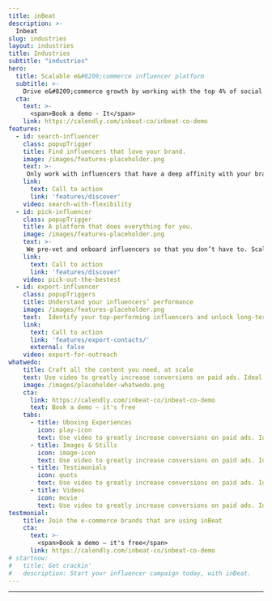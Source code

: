 ```yaml
---
title: inBeat
description: >-
  Inbeat
slug: industries
layout: industries
title: Industries
subtitle: "industries"
hero:
  title: Scalable e&#8209;commerce influencer platform
  subtitle: >-
    Drive e&#8209;commerce growth by working with the top 4% of social media creators.
  cta:
    text: >-
      <span>Book a demo - It</span>
    link: https://calendly.com/inbeat-co/inbeat-co-demo
features:
  - id: search-influencer
    class: popupTrigger
    title: Find influencers that love your brand. 
    image: /images/features-placeholder.png
    text: >-
     Only work with influencers that have a deep affinity with your brand to create collaborations that drive the highest engagement.
    link:
      text: Call to action
      link: 'features/discover'
    video: search-with-flexibility  
  - id: pick-influencer
    class: popupTrigger
    title: A platform that does everything for you.
    image: /images/features-placeholder.png
    text: >-
     We pre-vet and onboard influencers so that you don’t have to. Scale your influencer marketing by removing discovery and outreach from your process. 
    link:
      text: Call to action
      link: 'features/discover'
    video: pick-out-the-bestest
  - id: export-influencer
    class: popupTriggers
    title: Understand your influencers’ performance
    image: /images/features-placeholder.png
    text:  Identify your top-performing influencers and unlock long-term collaborations.
    link:
      text: Call to action
      link: 'features/export-contacts/'
      external: false
    video: export-for-outreach
whatwedo:
    title: Craft all the content you need, at scale
    text: Use video to greatly increase conversions on paid ads. Ideal for TikTok, Reels, Shorts, etc.  
    image: /images/placeholder-whatwedo.png 
    cta:
      link: https://calendly.com/inbeat-co/inbeat-co-demo
      text: Book a demo — it's free
    tabs:
      - title: Uboxing Experiences
        icon: play-icon
        text: Use video to greatly increase conversions on paid ads. Ideal for TikTok, Reels, Shorts, etc. 
      - title: Images & Stills
        icon: image-icon
        text: Use video to greatly increase conversions on paid ads. Ideal for TikTok, Reels, Shorts, etc. .   
      - title: Testimonials
        icon: quots
        text: Use video to greatly increase conversions on paid ads. Ideal for TikTok, Reels, Shorts, etc. 
      - title: Videos
        icon: movie
        text: Use video to greatly increase conversions on paid ads. Ideal for TikTok, Reels, Shorts, etc. 
testmonial:
    title: Join the e-commerce brands that are using inBeat
    cta:
      text: >-
        <span>Book a demo — it's free</span>
      link: https://calendly.com/inbeat-co/inbeat-co-demo
# startnow:
#   title: Get crackin'
#   description: Start your influencer campaign today, with inBeat.
---
```


---
